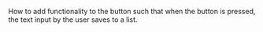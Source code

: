 How to add functionality to the button such that when the button is pressed, the text input by the user saves to a list.
